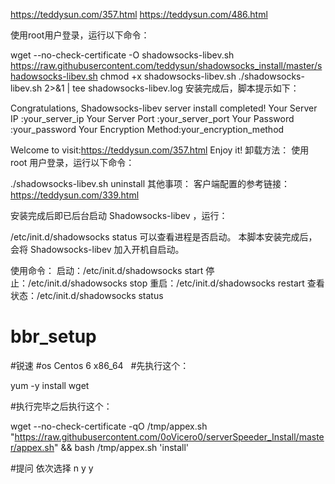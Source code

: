 https://teddysun.com/357.html
https://teddysun.com/486.html

使用root用户登录，运行以下命令：

wget --no-check-certificate -O shadowsocks-libev.sh https://raw.githubusercontent.com/teddysun/shadowsocks_install/master/shadowsocks-libev.sh
chmod +x shadowsocks-libev.sh
./shadowsocks-libev.sh 2>&1 | tee shadowsocks-libev.log
安装完成后，脚本提示如下：

Congratulations, Shadowsocks-libev server install completed!
Your Server IP        :your_server_ip
Your Server Port      :your_server_port
Your Password         :your_password
Your Encryption Method:your_encryption_method

Welcome to visit:https://teddysun.com/357.html
Enjoy it!
卸载方法：
使用 root 用户登录，运行以下命令：

./shadowsocks-libev.sh uninstall
其他事项：
客户端配置的参考链接：https://teddysun.com/339.html

安装完成后即已后台启动 Shadowsocks-libev ，运行：

/etc/init.d/shadowsocks status
可以查看进程是否启动。
本脚本安装完成后，会将 Shadowsocks-libev 加入开机自启动。

使用命令：
启动：/etc/init.d/shadowsocks start
停止：/etc/init.d/shadowsocks stop
重启：/etc/init.d/shadowsocks restart
查看状态：/etc/init.d/shadowsocks status


# bbr_setup 
#锐速 
#os 	Centos 6 x86_64  
#先执行这个：

yum -y install wget

#执行完毕之后执行这个：

wget --no-check-certificate -qO /tmp/appex.sh "https://raw.githubusercontent.com/0oVicero0/serverSpeeder_Install/master/appex.sh" && bash /tmp/appex.sh 'install'

#提问 依次选择  n y y
